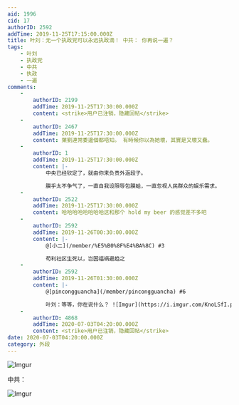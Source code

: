 ```yaml
---
aid: 1996
cid: 17
authorID: 2592
addTime: 2019-11-25T17:15:00.000Z
title: 叶刘：无一个执政党可以永远执政滴！ 中共： 你再说一遍？
tags:
    - 叶刘
    - 执政党
    - 中共
    - 执政
    - 一遍
comments:
    -
        authorID: 2199
        addTime: 2019-11-25T17:30:00.000Z
        content: <strike>用户已注销，隐藏回帖</strike>
    -
        authorID: 2467
        addTime: 2019-11-25T17:30:00.000Z
        content: 葉劉連常委邊個都唔知。 有時候你以為她壞，其實是又壞又蠢。
    -
        authorID: 1
        addTime: 2019-11-25T17:30:00.000Z
        content: |-
            中央已经钦定了，就由你来负责外涵段子。

            膜乎太不争气了，一直自我设限辱包膜蛤，一直忽视人民群众的娱乐需求。
    -
        authorID: 2522
        addTime: 2019-11-25T17:30:00.000Z
        content: 哈哈哈哈哈哈哈哈这和那个 hold my beer 的感觉差不多吧
    -
        authorID: 2592
        addTime: 2019-11-26T00:30:00.000Z
        content: |-
            @[小二](/member/%E5%B0%8F%E4%BA%8C) #3

            苟利社区生死以，岂因福祸避趋之
    -
        authorID: 2592
        addTime: 2019-11-26T01:30:00.000Z
        content: |-
            @[pincongguancha](/member/pincongguancha) #6

            叶刘：等等，你在说什么？ ![Imgur](https://i.imgur.com/KnoLSfI.png)
    -
        authorID: 4868
        addTime: 2020-07-03T04:20:00.000Z
        content: <strike>用户已注销，隐藏回帖</strike>
date: 2020-07-03T04:20:00.000Z
category: 外段
---
```


![Imgur](https://i.imgur.com/LcZc5sA.png)

中共：

![Imgur](https://i.imgur.com/v5DyEJa.png)
